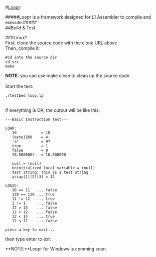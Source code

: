 #[Loopr](https://github.com/Byrd-Lin/Loopr "Loopr Github Page")

#####Loopr is a framework designed for L1 Assembler to compile and execute.#####
<br/>
##Build & Test

###Linux?<br/>
First, clone the source code with the clone URL above<br/>
Then, compile it:<br/>

    #cd into the source dir
    cd src
    make

**NOTE:** you can use make clean to clean up the source code<br/><br/>
Start the test:

    ./testbed loop.lp

<br/>
If everything is OK, the output will be like this:

	---Basic Instruction Test---

	LOAD:
	   10			= 10
	   (byte)260	= 4
	   'a'			= 97
	   true			= 1
	   false		= 0
	   10.500000l	= 10.500000

	   null	= (null)
	   Uninitialized local variable = (null)
	   test string: This is a test string
	   array[1][2][3] = 12

	LOGIC:
	   10 == 11   ... false
	   120 == 120 ... true
	   11 != 12   ... true
	   1 != 1     ... false
	   12 > 13    ... false
	   12 > 12    ... false
	   13 < 14    ... true
	   12 < 11    ... false

	press a key to exit...
then type enter to exit

**NOTE:**Loopr for Windows is comming soon
<br/><br/>
